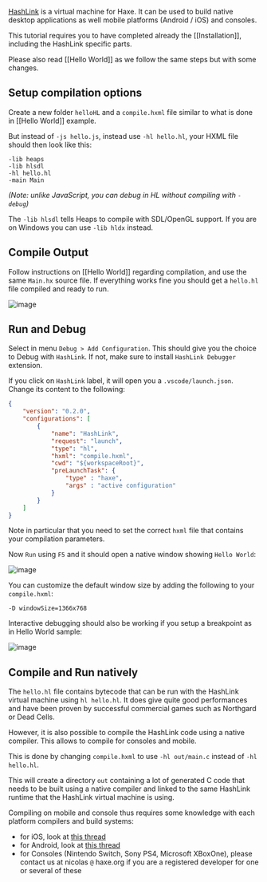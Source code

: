 [HashLink](https://hashlink.haxe.org/) is a virtual machine for Haxe. It can be used to build native desktop applications as well mobile platforms (Android / iOS) and consoles.

This tutorial requires you to have completed already the [[Installation]], including the HashLink specific parts.

Please also read [[Hello World]] as we follow the same steps but with some changes.

## Setup compilation options

Create a new folder `helloHL` and a `compile.hxml` file similar to what is done in [[Hello World]] example.

But instead of `-js hello.js`, instead use `-hl hello.hl`, your HXML file should then look like this:

```
-lib heaps
-lib hlsdl
-hl hello.hl
-main Main
```

_(Note: unlike JavaScript, you can debug in HL without compiling with `-debug`)_

The `-lib hlsdl` tells Heaps to compile with SDL/OpenGL support. If you are on Windows you can use `-lib hldx` instead.

## Compile Output

Follow instructions on [[Hello World]] regarding compilation, and use the same `Main.hx` source file.
If everything works fine you should get a `hello.hl` file compiled and ready to run.

![image](https://user-images.githubusercontent.com/1022912/45916898-81037400-be6d-11e8-8d57-0e13778c4064.png)

## Run and Debug

Select in menu `Debug > Add Configuration`. This should give you the choice to Debug with `HashLink`. If not, make sure to install `HashLink Debugger` extension.

If you click on `HashLink` label, it will open you a `.vscode/launch.json`. Change its content to the following:

```json
{
	"version": "0.2.0",
	"configurations": [
		{
			"name": "HashLink",
			"request": "launch",
			"type": "hl",
			"hxml": "compile.hxml",
			"cwd": "${workspaceRoot}",
			"preLaunchTask": {
				"type" : "haxe",
				"args" : "active configuration"
			}
		}
	]
}
```

Note in particular that you need to set the correct `hxml` file that contains your compilation parameters.

Now `Run` using `F5` and it should open a native window showing `Hello World`:

![image](https://user-images.githubusercontent.com/1022912/45916979-06d3ef00-be6f-11e8-9d5c-bc24023a7a66.png)

You can customize the default window size by adding the following to your `compile.hxml`:

```
-D windowSize=1366x768
```

Interactive debugging should also be working if you setup a breakpoint as in Hello World sample:

![image](https://user-images.githubusercontent.com/1022912/45917022-5b776a00-be6f-11e8-9319-77d4e36ea3c2.png)

## Compile and Run natively

The `hello.hl` file contains bytecode that can be run with the HashLink virtual machine using `hl hello.hl`. It does give quite good performances and have been proven by successful commercial games such as Northgard or Dead Cells.

However, it is also possible to compile the HashLink code using a native compiler. This allows to compile for consoles and mobile.

This is done by changing `compile.hxml` to use `-hl out/main.c` instead of `-hl hello.hl`. 

This will create a directory `out` containing a lot of generated C code that needs to be built using a native compiler and linked to the same HashLink runtime that the HashLink virtual machine is using.

Compiling on mobile and console thus requires some knowledge with each platform compilers and build systems:
 * for iOS, look at [this thread](https://github.com/HaxeFoundation/hashlink/issues/144)
 * for Android, look at [this thread](https://github.com/HaxeFoundation/hashlink/issues/109)
 * for Consoles (Nintendo Switch, Sony PS4, Microsoft XBoxOne), please contact us at nicolas `@` haxe.org if you are a registered developer for one or several of these


